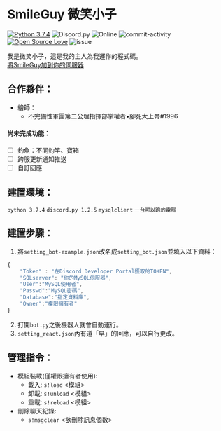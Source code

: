 # SmileGuy 微笑小子
[![Python 3.7.4](https://img.shields.io/badge/Python-3.7.4-blue?style=flat&logo=python)](https://www.python.org/downloads/release/python-374/)
![Discord.py](https://img.shields.io/badge/discord.py-1.2.5-blue?style=flat&logo=discord)
![Online](https://img.shields.io/badge/Status-Running-brightgreen)
![commit-activity](https://img.shields.io/github/last-commit/minexo79/SmileGuy?style=flat-square)
[![Open Source Love](https://badges.frapsoft.com/os/v1/open-source.svg?v=103)](https://github.com/ellerbrock/open-source-badges/)
![issue](https://img.shields.io/bitbucket/issues-raw/minexo79/smileguy?style=social)

我是微笑小子，這是我的主人為我運作的程式碼。  
[將SmileGuy加到你的伺服器](https://discordapp.com/api/oauth2/authorize?client_id=613249451355799552&permissions=8&scope=bot)  

## 合作夥伴：  
* 繪師：
  * 不完備性軍團第二公理指揮部掌權者•腳死大上帝#1996  

#### 尚未完成功能：  
- [ ] 釣魚：不同釣竿、寶箱
- [ ] 跨服更新通知推送
- [ ] 自訂回應

## 建置環境：
`python 3.7.4`
`discord.py 1.2.5`
`mysqlclient`
`一台可以跑的電腦`

## 建置步驟：
1. 將`setting_bot-example.json`改名成`setting_bot.json`並填入以下資料：
```js
{
	"Token" : "在Discord Developer Portal獲取的TOKEN",
	"SQLserver": "你的MySQL伺服器",
	"User":"MySQL使用者",
	"Passwd":"MySQL密碼",
	"Database":"指定資料庫",
	"Owner":"權限擁有者"
}
```
2. 打開`bot.py`之後機器人就會自動運行。
3. `setting_react.json`內有道「早」的回應，可以自行更改。  

## 管理指令：
* 模組裝載(僅權限擁有者使用):  
  * 載入: `s!load` <模組>
  * 卸載: `s!unload` <模組>
  * 重載: `s!reload` <模組>
* 刪除聊天紀錄:
  * `s!msgclear` <欲刪除訊息個數>
